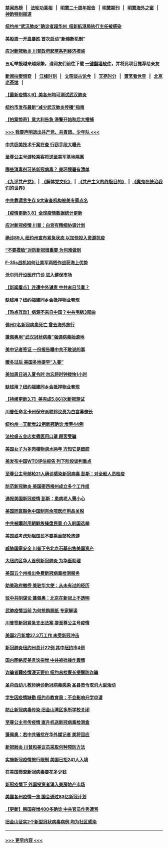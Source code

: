 #### [禁闻热榜](热点新闻.md?=0)  &nbsp;&nbsp;|&nbsp;&nbsp; [法轮功真相](https://github.com/gfw-breaker/truth/blob/master/README.md?=0) &nbsp;&nbsp;|&nbsp;&nbsp; [明慧二十周年报告](https://github.com/gfw-breaker/mh-reports/blob/master/README.md?=0) &nbsp;&nbsp;|&nbsp;&nbsp;[明慧期刊](https://github.com/gfw-breaker/mh-qikan) &nbsp;&nbsp;|&nbsp;&nbsp; [明慧海外之窗](https://github.com/gfw-breaker/mh-news/blob/master/README.md?=0) &nbsp;&nbsp;|&nbsp;&nbsp; [神韵特别报道](https://github.com/gfw-breaker/mh-news/blob/master/shenyun.md?=0)
#### [纽约州“武汉肺炎”确诊者超华州  纽新航港局执行主任被感染](../pages/nsc412/n11927714.md?t=03100503) 
#### [美股周一开盘暴跌 首次启动“新熔断机制”](../pages/nsc412/n11927447.md?t=03100503) 
#### [应对新冠肺炎 川普政府起草系列经济措施](../pages/nsc412/n11927327.md?t=03100503) 
#### 五毛举报越来越频繁，请网友们前往下载 [一键翻墙软件](https://github.com/gfw-breaker/ssr-accounts)，并将此项目推荐给亲友
#### [新闻拍案惊奇](https://github.com/gfw-breaker/banned-news/blob/master/pages/link4.md) &nbsp;&nbsp;|&nbsp;&nbsp; [江峰时刻](https://github.com/gfw-breaker/banned-news/blob/master/pages/link4.md) &nbsp;&nbsp;|&nbsp;&nbsp; [文昭谈古论今](https://github.com/gfw-breaker/banned-news/blob/master/pages/link4.md) &nbsp;&nbsp;|&nbsp;&nbsp; [天亮时分](https://github.com/gfw-breaker/banned-news/blob/master/pages/link4.md) &nbsp;&nbsp;|&nbsp;&nbsp; [萧茗看世界](https://github.com/gfw-breaker/banned-news/blob/master/pages/link4.md) &nbsp;&nbsp;|&nbsp;&nbsp; [北京老茶馆](https://github.com/gfw-breaker/banned-news/blob/master/pages/link4.md) &nbsp;&nbsp;|&nbsp;&nbsp; 
#### [【最新疫情3.9】美各州均可测试武汉肺炎](../pages/nsc412/n11925735.md?t=03100503) 
#### [纽约市发布最新“减少武汉肺炎传播”指南](../pages/nsc412/n11926234.md?t=03100503) 
#### [【拍案惊奇】意大利告急 港警开始秋后大搜捕](../pages/nsc412/n11926063.md?t=03100503) 
#### [>>> 我要声明退出共产党、共青团、少年队 <<<](https://github.com/begood0513/goodnews/blob/master/quit/letter.md) 
#### [中共窃美技术千案在查 行窃手段大曝光](../pages/nsc412/n11874117.md?t=03100503) 
#### [至尊公主号游轮乘客将送至美军基地隔离](../pages/nsc412/n11925689.md?t=03100503) 
#### [哪些消毒剂可杀新冠病毒？ 美环境署有清单](../pages/nsc412/n11923343.md?t=03100503) 
#### [《九评共产党》](https://github.com/begood0513/9ping.md/blob/master/README.md) &nbsp;|&nbsp; [《解体党文化》](../../../../jtdwh.md/blob/master/README.md)  &nbsp;|&nbsp; [《共产主义的终极目的》](../../../../gczydzjmd.md/blob/master/README.md) &nbsp;|&nbsp; [《魔鬼在统治我们的世界》](../../../../mgztzwmdsj.md/blob/master/README.md) 
#### [中共靠谎言生存 9大审查机构被美专家点名](../pages/nsc412/n11925444.md?t=03100503) 
#### [【疫情更新3.8】全球疫情数据统计更新](../pages/nsc412/n11923562.md?t=03100503) 
#### [应对新冠疫情 川普：白宫有精细协调计划](../pages/nsc412/n11925128.md?t=03100503) 
#### [确诊89人  纽约州宣布紧急状态  以加快投入资源抗疫](../pages/nsc412/n11925077.md?t=03100503) 
#### [“不要摸脸”对防新冠很重要 为何难做到](../pages/nsc412/n11916113.md?t=03100503) 
#### [F-35s战机如何让美军两栖作战获海上优势](../pages/nsc412/n11896520.md?t=03100503) 
#### [沃尔玛开设医疗门诊 进入健保市场](../pages/nsc412/n11923534.md?t=03100503) 
#### [【新闻看点】连遭中外谴责 中共末日节奏？](../pages/nsc412/n11923402.md?t=03100503) 
#### [缺钱用？纽约福建同乡会抵押物业套现](../pages/nsc412/n11923090.md?t=03100503) 
#### [【热点互动】病源不来自中国？中共甩锅3部曲](../pages/nsc412/n11923404.md?t=03100503) 
#### [佛州2名新冠病患死亡 曾去海外旅行](../pages/nsc412/n11923309.md?t=03100503) 
#### [蓬佩奥用“武汉冠状病毒”强调病毒始源地](../pages/nsc412/n11923252.md?t=03100503) 
#### [美中记者签证 一份报告曝中共不敢说的事](../pages/nsc412/n11923242.md?t=03100503) 
#### [暖冬过后 美国多地提早“入春”](../pages/nsc412/n11923232.md?t=03100503) 
#### [美加周日进入夏令时 勿忘将时钟拨快1小时](../pages/nsc412/n11923222.md?t=03100503) 
#### [缺钱用？纽约福建同乡会抵押物业套现](../pages/nsc412/n11921870.md?t=03100503) 
#### [【持续更新3.7】美完成5,861次新冠测试](../pages/nsc412/n11921647.md?t=03100503) 
#### [川普任命北卡州保守派联邦议员为白宫幕僚长](../pages/nsc412/n11922507.md?t=03100503) 
#### [纽约州一天新增22例新冠确诊  增至44例](../pages/nsc412/n11922043.md?t=03100503) 
#### [法拉盛五金店卖假医用口罩  顾客受骗](../pages/nsc412/n11922036.md?t=03100503) 
#### [美国女子为多肉植物浇水两年 方知它是塑胶](../pages/nsc412/n11921742.md?t=03100503) 
#### [美发布中国WTO评估报告 列下阶段谈判重点](../pages/nsc412/n11921572.md?t=03100503) 
#### [至尊公主号邮轮21人确诊感染新冠病毒   彭斯：对全船人员检疫](../pages/nsc412/n11921909.md?t=03100503) 
#### [防范新冠肺炎 美国密西根州成立多个工作组](../pages/nsc412/n11921740.md?t=03100503) 
#### [通报美国新冠疫情 彭斯：患病老人需小心](../pages/nsc412/n11921714.md?t=03100503) 
#### [美国同意豁免中国制百余项医疗用品关税](../pages/nsc412/n11921400.md?t=03100503) 
#### [中共被曝利用朝鲜族操盘民意 介入韩国选举](../pages/nsc412/n11921006.md?t=03100503) 
#### [美国或考虑劝阻国民不要乘坐邮轮旅游](../pages/nsc412/n11921247.md?t=03100503) 
#### [威胁国家安全 川普下令北京石基出售美国资产](../pages/nsc412/n11921036.md?t=03100503) 
#### [大纽约区华人首例新冠肺炎  为华医助理](../pages/nsc412/n11921110.md?t=03100503) 
#### [美国五个州推出免费新冠病毒检测服务](../pages/nsc412/n11921001.md?t=03100503) 
#### [助美政府撤侨 美驻华大使：从未有过的经历](../pages/nsc412/n11920832.md?t=03100503) 
#### [驳中共阴谋论 蓬佩奥：北京在新冠上不透明](../pages/nsc412/n11920846.md?t=03100503) 
#### [武肺疫情当前 为何抢购厕纸 专家解读](../pages/nsc412/n11920844.md?t=03100503) 
#### [川普签新冠紧急支出法案 提至尊公主号疫情](../pages/nsc412/n11920654.md?t=03100503) 
#### [美国2月新增27.3万工作 未受新冠冲击](../pages/nsc412/n11920460.md?t=03100503) 
#### [新冠肺炎纽约州总计22例  其中纽约市4例](../pages/nsc412/n11919291.md?t=03100503) 
#### [国内网络反美言论突增 中共被批操作舆情](../pages/nsc412/n11919024.md?t=03100503) 
#### [诈骗者藉疫情漫天要价  纽约总检察长提醒防诈骗](../pages/nsc412/n11919284.md?t=03100503) 
#### [圣荷西幼儿教师确诊新冠病毒感染  圣县责令取消大型活动](../pages/nsc412/n11919383.md?t=03100503) 
#### [学生因疫情缺勤  纽约市教育局：不会影响升学申请](../pages/nsc412/n11919278.md?t=03100503) 
#### [防止新冠病毒传染   旧金山湾区多所学校关闭](../pages/nsc412/n11919366.md?t=03100503) 
#### [至尊公主号传疫情  直升机送新冠病毒检测盒](../pages/nsc412/n11919347.md?t=03100503) 
#### [蓬佩奥：若中共骚扰在华外媒记者 美将回应](../pages/nsc412/n11918836.md?t=03100503) 
#### [新冠肺炎 川普和美议员采取何种预防方法](../pages/nsc412/n11918395.md?t=03100503) 
#### [实施新冠疫情旅行限制 美国已拒241人入境](../pages/nsc412/n11918515.md?t=03100503) 
#### [在美国筛查新冠病毒要花多少钱](../pages/nsc412/n11918422.md?t=03100503) 
#### [新冠疫情下 外国投资者涌入美房地产市场](../pages/nsc412/n11918415.md?t=03100503) 
#### [美国各州疫情一览 国会通过83亿新冠计划](../pages/nsc412/n11918191.md?t=03100503) 
#### [【更新】韩国夜增400多确诊 中共官员作秀遭骂](../pages/nsc412/n11890652.md?t=03100503) 
#### [旧金山证实2个新型冠状病毒病例 均为社区感染](../pages/nsc412/n11918219.md?t=03100503) 

----
#### [ >>> 更早内容 <<< ](../indexes/nsc412-earlier.md)
